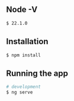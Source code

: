 ## Node -V
```bash
$ 22.1.0
```

## Installation

```bash
$ npm install
```

## Running the app

```bash
# development
$ ng serve

```
